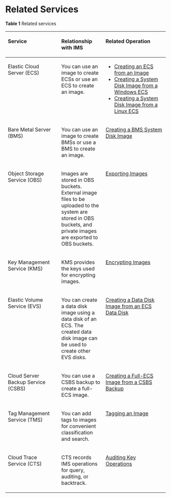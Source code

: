 # Related Services<a name="EN-US_TOPIC_0030713148"></a>

**Table  1**  Related services

<a name="table65381329371"></a>
<table><thead align="left"><tr id="row653913291718"><th class="cellrowborder" valign="top" width="33.33333333333333%" id="mcps1.2.4.1.1"><p id="p12539142918719"><a name="p12539142918719"></a><a name="p12539142918719"></a>Service</p>
</th>
<th class="cellrowborder" valign="top" width="27.622762276227625%" id="mcps1.2.4.1.2"><p id="p4539142911713"><a name="p4539142911713"></a><a name="p4539142911713"></a>Relationship with IMS</p>
</th>
<th class="cellrowborder" valign="top" width="39.043904390439046%" id="mcps1.2.4.1.3"><p id="p35394291571"><a name="p35394291571"></a><a name="p35394291571"></a>Related Operation</p>
</th>
</tr>
</thead>
<tbody><tr id="row7539529579"><td class="cellrowborder" valign="top" width="33.33333333333333%" headers="mcps1.2.4.1.1 "><p id="p19729155215716"><a name="p19729155215716"></a><a name="p19729155215716"></a>Elastic Cloud Server (ECS)</p>
</td>
<td class="cellrowborder" valign="top" width="27.622762276227625%" headers="mcps1.2.4.1.2 "><p id="p1653918291871"><a name="p1653918291871"></a><a name="p1653918291871"></a>You can use an image to create ECSs or use an ECS to create an image.</p>
</td>
<td class="cellrowborder" valign="top" width="39.043904390439046%" headers="mcps1.2.4.1.3 "><a name="ul1467672315181"></a><a name="ul1467672315181"></a><ul id="ul1467672315181"><li><a href="creating-an-ecs-from-an-image.md">Creating an ECS from an Image</a></li><li><a href="creating-a-system-disk-image-from-a-windows-ecs.md">Creating a System Disk Image from a Windows ECS</a></li><li><a href="creating-a-system-disk-image-from-a-linux-ecs.md">Creating a System Disk Image from a Linux ECS</a></li></ul>
</td>
</tr>
<tr id="row145391829173"><td class="cellrowborder" valign="top" width="33.33333333333333%" headers="mcps1.2.4.1.1 "><p id="p253914291711"><a name="p253914291711"></a><a name="p253914291711"></a>Bare Metal Server (BMS)</p>
</td>
<td class="cellrowborder" valign="top" width="27.622762276227625%" headers="mcps1.2.4.1.2 "><p id="p65391291713"><a name="p65391291713"></a><a name="p65391291713"></a>You can use an image to create BMSs or use a BMS to create an image.</p>
</td>
<td class="cellrowborder" valign="top" width="39.043904390439046%" headers="mcps1.2.4.1.3 "><p id="p63138221375"><a name="p63138221375"></a><a name="p63138221375"></a><a href="creating-a-bms-system-disk-image.md">Creating a BMS System Disk Image</a></p>
</td>
</tr>
<tr id="row153962917716"><td class="cellrowborder" valign="top" width="33.33333333333333%" headers="mcps1.2.4.1.1 "><p id="p4539329670"><a name="p4539329670"></a><a name="p4539329670"></a>Object Storage Service (OBS)</p>
</td>
<td class="cellrowborder" valign="top" width="27.622762276227625%" headers="mcps1.2.4.1.2 "><p id="p953916298719"><a name="p953916298719"></a><a name="p953916298719"></a>Images are stored in OBS buckets. External image files to be uploaded to the system are stored in OBS buckets, and private images are exported to OBS buckets.</p>
</td>
<td class="cellrowborder" valign="top" width="39.043904390439046%" headers="mcps1.2.4.1.3 "><p id="p187585810914"><a name="p187585810914"></a><a name="p187585810914"></a><a href="exporting-images.md">Exporting Images</a></p>
</td>
</tr>
<tr id="row654012911714"><td class="cellrowborder" valign="top" width="33.33333333333333%" headers="mcps1.2.4.1.1 "><p id="p15401829778"><a name="p15401829778"></a><a name="p15401829778"></a>Key Management Service (KMS)</p>
</td>
<td class="cellrowborder" valign="top" width="27.622762276227625%" headers="mcps1.2.4.1.2 "><p id="p105403291678"><a name="p105403291678"></a><a name="p105403291678"></a>KMS provides the keys used for encrypting images.</p>
</td>
<td class="cellrowborder" valign="top" width="39.043904390439046%" headers="mcps1.2.4.1.3 "><p id="p1966042925812"><a name="p1966042925812"></a><a name="p1966042925812"></a><a href="encrypting_images.rst">Encrypting Images</a></p>
</td>
</tr>
<tr id="row95401929073"><td class="cellrowborder" valign="top" width="33.33333333333333%" headers="mcps1.2.4.1.1 "><p id="p19540152914719"><a name="p19540152914719"></a><a name="p19540152914719"></a>Elastic Volume Service (EVS)</p>
</td>
<td class="cellrowborder" valign="top" width="27.622762276227625%" headers="mcps1.2.4.1.2 "><p id="p354014299718"><a name="p354014299718"></a><a name="p354014299718"></a>You can create a data disk image using a data disk of an ECS. The created data disk image can be used to create other EVS disks.</p>
</td>
<td class="cellrowborder" valign="top" width="39.043904390439046%" headers="mcps1.2.4.1.3 "><p id="p164863139411"><a name="p164863139411"></a><a name="p164863139411"></a><a href="creating-a-data-disk-image-from-an-ecs-data-disk.md">Creating a Data Disk Image from an ECS Data Disk</a></p>
</td>
</tr>
<tr id="row1654042918715"><td class="cellrowborder" valign="top" width="33.33333333333333%" headers="mcps1.2.4.1.1 "><p id="p15407291473"><a name="p15407291473"></a><a name="p15407291473"></a>Cloud Server Backup Service (CSBS)</p>
</td>
<td class="cellrowborder" valign="top" width="27.622762276227625%" headers="mcps1.2.4.1.2 "><p id="p354092910718"><a name="p354092910718"></a><a name="p354092910718"></a>You can use a CSBS backup to create a full-ECS image.</p>
</td>
<td class="cellrowborder" valign="top" width="39.043904390439046%" headers="mcps1.2.4.1.3 "><p id="p3832210185113"><a name="p3832210185113"></a><a name="p3832210185113"></a><a href="creating-a-full-ecs-image-from-a-csbs-backup.md">Creating a Full-ECS Image from a CSBS Backup</a></p>
</td>
</tr>
<tr id="row18846924141820"><td class="cellrowborder" valign="top" width="33.33333333333333%" headers="mcps1.2.4.1.1 "><p id="p98461248185"><a name="p98461248185"></a><a name="p98461248185"></a>Tag Management Service (TMS)</p>
</td>
<td class="cellrowborder" valign="top" width="27.622762276227625%" headers="mcps1.2.4.1.2 "><p id="p11846424171817"><a name="p11846424171817"></a><a name="p11846424171817"></a>You can add tags to images for convenient classification and search.</p>
</td>
<td class="cellrowborder" valign="top" width="39.043904390439046%" headers="mcps1.2.4.1.3 "><p id="p128461524101819"><a name="p128461524101819"></a><a name="p128461524101819"></a><a href="tagging-an-image.md">Tagging an Image</a></p>
</td>
</tr>
<tr id="row91551216191416"><td class="cellrowborder" valign="top" width="33.33333333333333%" headers="mcps1.2.4.1.1 "><p id="p1615631616149"><a name="p1615631616149"></a><a name="p1615631616149"></a>Cloud Trace Service (CTS)</p>
</td>
<td class="cellrowborder" valign="top" width="27.622762276227625%" headers="mcps1.2.4.1.2 "><p id="p315612168143"><a name="p315612168143"></a><a name="p315612168143"></a>CTS records IMS operations for query, auditing, or backtrack.</p>
</td>
<td class="cellrowborder" valign="top" width="39.043904390439046%" headers="mcps1.2.4.1.3 "><p id="p14440175119411"><a name="p14440175119411"></a><a name="p14440175119411"></a><a href="auditing_key_operations.rst">Auditing Key Operations</a></p>
</td>
</tr>
</tbody>
</table>

